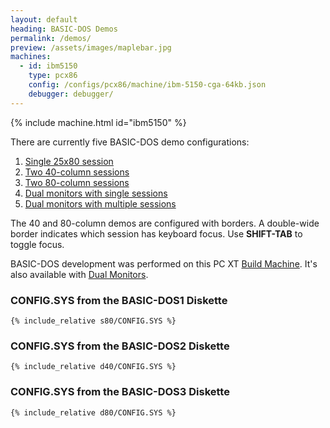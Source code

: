 ```yaml
---
layout: default
heading: BASIC-DOS Demos
permalink: /demos/
preview: /assets/images/maplebar.jpg
machines:
  - id: ibm5150
    type: pcx86
    config: /configs/pcx86/machine/ibm-5150-cga-64kb.json
    debugger: debugger/
---
```


{% include machine.html id="ibm5150" %}

There are currently five BASIC-DOS demo configurations:

 1. [Single 25x80 session](?autoStart=true)
 2. [Two 40-column sessions](?autoMount={A:{name:"BASIC-DOS2"}})
 3. [Two 80-column sessions](?autoMount={A:{name:"BASIC-DOS3"}})
 4. [Dual monitors with single sessions](dual/)
 5. [Dual monitors with multiple sessions](dual/multi/)

The 40 and 80-column demos are configured with borders.  A double-wide border
indicates which session has keyboard focus.  Use **SHIFT-TAB** to toggle focus.

BASIC-DOS development was performed on this PC XT [Build Machine](../build/).
It's also available with [Dual Monitors](../build/dual/).

### **CONFIG.SYS** from the BASIC-DOS1 Diskette

```
{% include_relative s80/CONFIG.SYS %}
```

### **CONFIG.SYS** from the BASIC-DOS2 Diskette

```
{% include_relative d40/CONFIG.SYS %}
```

### **CONFIG.SYS** from the BASIC-DOS3 Diskette

```
{% include_relative d80/CONFIG.SYS %}
```
